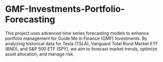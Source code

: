 # GMF-Investments-Portfolio-Forecasting
This project uses advanced time series forecasting models to enhance portfolio management for Guide Me in Finance (GMF) Investments. By analyzing historical data for Tesla (TSLA), Vanguard Total Bond Market ETF (BND), and S&amp;P 500 ETF (SPY), we aim to forecast market trends, optimize asset allocation, and manage risk.

